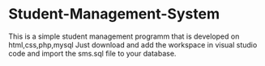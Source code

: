 # Student-Management-System
This is a simple student management programm that is developed on html,css,php,mysql
Just download and add the workspace in visual studio code and import the sms.sql file to your database.
